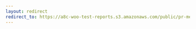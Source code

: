 ```yaml
---
layout: redirect
redirect_to: https://a8c-woo-test-reports.s3.amazonaws.com/public/pr-merge/38318/e2e/index.html
---
```

